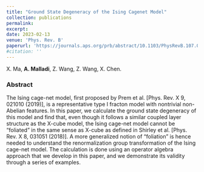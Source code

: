 ```yaml
---
title: "Ground State Degeneracy of the Ising Cagenet Model"
collection: publications
permalink: 
excerpt: 
date: 2023-02-13
venue: 'Phys. Rev. B'
paperurl: 'https://journals.aps.org/prb/abstract/10.1103/PhysRevB.107.085123'
#citation: ''
---
```


X. Ma, **A. Malladi**, Z. Wang, Z. Wang, X. Chen.

### Abstract

The Ising cage-net model, first proposed by Prem et al. [Phys. Rev. X 9, 021010 (2019)], is a representative type I fracton model with 
nontrivial non-Abelian features. In this paper, we calculate the ground state degeneracy of this model and find that, even though it follows a 
similar coupled layer structure as the X-cube model, the Ising cage-net model cannot be “foliated” in the same sense as X-cube as defined in 
Shirley et al. [Phys. Rev. X 8, 031051 (2018)]. A more generalized notion of “foliation” is hence needed to understand the renormalization group 
transformation of the Ising cage-net model. The calculation is done using an operator algebra approach that we develop in this paper, and we demonstrate
its validity through a series of examples.

